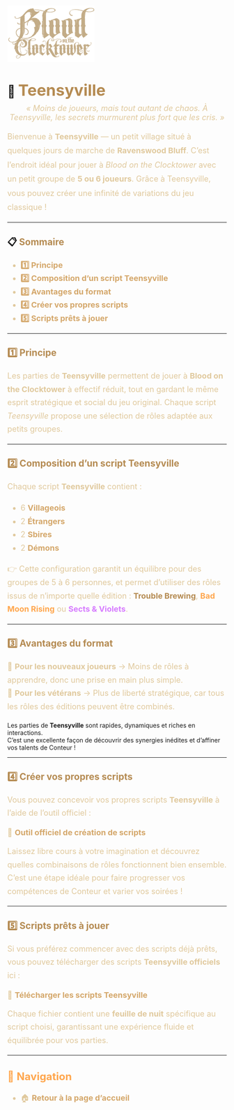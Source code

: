 

<p align="left">
  <a href="/botc-fr-bambi/">
    <img src="images/logo.png" alt="Accueil BotC FR" width="200">
  </a>
</p>

# 🐥 <span style="color:#b58b52; font-weight:bold; font-size:36px;">Teensyville</span>

<p style="text-align:center; color:#e0c99d; font-style:italic; font-size:18px; margin-top:-10px;">
  « Moins de joueurs, mais tout autant de chaos.  
  À Teensyville, les secrets murmurent plus fort que les cris. »
</p>

<p style="color:#e0c99d; font-size:18px; line-height:1.8;">
Bienvenue à <strong>Teensyville</strong> — un petit village situé à quelques jours de marche de <strong>Ravenswood Bluff</strong>.  
C’est l’endroit idéal pour jouer à <em>Blood on the Clocktower</em> avec un petit groupe de <strong>5 ou 6 joueurs</strong>.  
Grâce à Teensyville, vous pouvez créer une infinité de variations du jeu classique !
</p>

---

## 📋 <span style="color:#b58b52; font-weight:bold;">Sommaire</span>

<ul style="color:#e0c99d; font-size:18px; line-height:1.7;">
  <li><a href="#principe" style="color:#d4a76a; font-weight:bold; text-decoration:none;">1️⃣ Principe</a></li>
  <li><a href="#composition" style="color:#d4a76a; font-weight:bold; text-decoration:none;">2️⃣ Composition d’un script Teensyville</a></li>
  <li><a href="#avantages" style="color:#d4a76a; font-weight:bold; text-decoration:none;">3️⃣ Avantages du format</a></li>
  <li><a href="#creation" style="color:#d4a76a; font-weight:bold; text-decoration:none;">4️⃣ Créer vos propres scripts</a></li>
  <li><a href="#scripts-prets" style="color:#d4a76a; font-weight:bold; text-decoration:none;">5️⃣ Scripts prêts à jouer</a></li>
</ul>

---

## <span id="principe" style="color:#b58b52; font-weight:bold;">1️⃣ Principe</span>

<p style="color:#e0c99d; font-size:18px; line-height:1.7;">
Les parties de <strong>Teensyville</strong> permettent de jouer à <strong>Blood on the Clocktower</strong> à effectif réduit,  
tout en gardant le même esprit stratégique et social du jeu original.  
Chaque script <em>Teensyville</em> propose une sélection de rôles adaptée aux petits groupes.  
</p>

---

## <span id="composition" style="color:#b58b52; font-weight:bold;">2️⃣ Composition d’un script Teensyville</span>

<p style="color:#e0c99d; font-size:18px; line-height:1.7;">
Chaque script <strong>Teensyville</strong> contient :
</p>

<ul style="color:#e0c99d; font-size:18px; line-height:1.7;">
  <li>6 <a href="./villageois.html" style="color:#d4a76a; font-weight:bold; text-decoration:none;">Villageois</a></li>
  <li>2 <a href="./etrangers.html" style="color:#d4a76a; font-weight:bold; text-decoration:none;">Étrangers</a></li>
  <li>2 <a href="./sbires.html" style="color:#d4a76a; font-weight:bold; text-decoration:none;">Sbires</a></li>
  <li>2 <a href="./demons.html" style="color:#d4a76a; font-weight:bold; text-decoration:none;">Démons</a></li>
</ul>

<p style="color:#e0c99d; font-size:18px; line-height:1.7;">
👉 Cette configuration garantit un équilibre pour des groupes de 5 à 6 personnes,  
et permet d’utiliser des rôles issus de n’importe quelle édition :  
<a href="./trouble_brewing.html" style="color:#b58b52; font-weight:bold; text-decoration:none;">Trouble Brewing</a>,  
<a href="./bmr.html" style="color:#ffa64d; font-weight:bold; text-decoration:none;">Bad Moon Rising</a>  
ou <a href="./sv.html" style="color:#d67bff; font-weight:bold; text-decoration:none;">Sects & Violets</a>.
</p>

---

## <span id="avantages" style="color:#b58b52; font-weight:bold;">3️⃣ Avantages du format</span>

<p style="color:#e0c99d; font-size:18px; line-height:1.7;">
🎲 <strong>Pour les nouveaux joueurs</strong> → Moins de rôles à apprendre, donc une prise en main plus simple.  
<br>
🧠 <strong>Pour les vétérans</strong> → Plus de liberté stratégique, car tous les rôles des éditions peuvent être combinés.  

Les parties de <strong>Teensyville</strong> sont rapides, dynamiques et riches en interactions.  
C’est une excellente façon de découvrir des synergies inédites et d’affiner vos talents de Conteur !
</p>

---

## <span id="creation" style="color:#b58b52; font-weight:bold;">4️⃣ Créer vos propres scripts</span>

<p style="color:#e0c99d; font-size:18px; line-height:1.7;">
Vous pouvez concevoir vos propres scripts <strong>Teensyville</strong> à l’aide de l’outil officiel :
</p>

<p style="color:#e0c99d; font-size:18px;">
🔧 <a href="https://script.bloodontheclocktower.com" style="color:#d4a76a; font-weight:bold; text-decoration:none;">Outil officiel de création de scripts</a>
</p>

<p style="color:#e0c99d; font-size:18px; line-height:1.7;">
Laissez libre cours à votre imagination et découvrez quelles combinaisons de rôles fonctionnent bien ensemble.  
C’est une étape idéale pour faire progresser vos compétences de Conteur et varier vos soirées !
</p>

---

## <span id="scripts-prets" style="color:#b58b52; font-weight:bold;">5️⃣ Scripts prêts à jouer</span>

<p style="color:#e0c99d; font-size:18px; line-height:1.7;">
Si vous préférez commencer avec des scripts déjà prêts, vous pouvez télécharger des scripts <strong>Teensyville officiels</strong> ici :
</p>

<p style="color:#e0c99d; font-size:18px;">
📄 <a href="https://bloodontheclocktower.com/teensyville" style="color:#d4a76a; font-weight:bold; text-decoration:none;">Télécharger les scripts Teensyville</a>
</p>

<p style="color:#e0c99d; font-size:18px; line-height:1.7;">
Chaque fichier contient une <strong>feuille de nuit</strong> spécifique au script choisi,  
garantissant une expérience fluide et équilibrée pour vos parties.
</p>

---

<h2 style="color:#ffa64d; font-weight:bold; font-size:24px;">📂 Navigation</h2>

<ul style="color:#e0c99d; font-size:18px; line-height:1.7;">
  <li>🏠 <a href="./index.html" style="color:#d4a76a; font-weight:bold; text-decoration:none;">Retour à la page d’accueil</a></li>
</ul>
